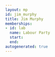```yaml
---
layout: mp
id: jim_murphy
title: Jim Murphy
memberships:
- id: lab
  name: Labour Party
  start: 
  end: 
autogenerated: true
---
```


